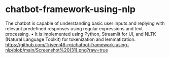 # chatbot-framework-using-nlp
The chatbot is capable of understanding basic user inputs and replying with relevant predefined responses using       regular expressions and text processing. 
• It is implemented using Python, Streamlit for UI, and NLTK (Natural Language Toolkit) for tokenization and  lemmatization. 
https://github.com/Triveni46-rg/chatbot-framework-using-nlp/blob/main/Screenshot%20(31).png?raw=true
